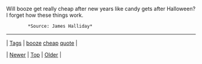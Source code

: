 <!--
title: Will booze get really cheap after new years like candy gets after Halloween? I forget how these things work.
date: 2020-06-28T15:27:00.215Z
tags: booze, cheap, quote
-->




Will booze get really cheap after new years like candy gets after Halloween? I forget how these things work.

            *Source: James Halliday*

<!--BOTTOM-POST-NAVIGATION-->
---

| [Tags](tags.md) | [booze](tag-booze.md) [cheap](tag-cheap.md) [quote](tag-quote.md) |

| [Newer](71870400208.md) | [Top](index.md) | [Older](71882083228.md) |